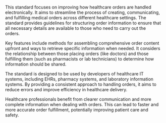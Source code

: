 This standard focuses on improving how healthcare orders are handled electronically. It aims to streamline the process of creating, communicating, and fulfilling medical orders across different healthcare settings. The standard provides guidelines for structuring order information to ensure that all necessary details are available to those who need to carry out the orders.

Key features include methods for assembling comprehensive order content upfront and ways to retrieve specific information when needed. It considers the relationship between those placing orders (like doctors) and those fulfilling them (such as pharmacists or lab technicians) to determine how information should be shared.

The standard is designed to be used by developers of healthcare IT systems, including EHRs, pharmacy systems, and laboratory information systems. By providing a consistent approach to handling orders, it aims to reduce errors and improve efficiency in healthcare delivery.

Healthcare professionals benefit from clearer communication and more complete information when dealing with orders. This can lead to faster and more accurate order fulfillment, potentially improving patient care and safety.